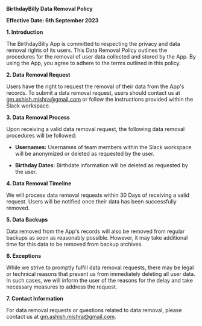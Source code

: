 **BirthdayBilly Data Removal Policy**

**Effective Date: 6th September 2023**

**1. Introduction**

The BirthdayBilly App is committed to respecting the privacy and data removal rights of its users. This Data Removal Policy outlines the procedures for the removal of user data collected and stored by the App. By using the App, you agree to adhere to the terms outlined in this policy.

**2. Data Removal Request**

Users have the right to request the removal of their data from the App's records. To submit a data removal request, users should contact us at gm.ashish.mishra@gmail.com or follow the instructions provided within the Slack workspace.

**3. Data Removal Process**

Upon receiving a valid data removal request, the following data removal procedures will be followed:

- **Usernames:** Usernames of team members within the Slack workspace will be anonymized or deleted as requested by the user.

- **Birthday Dates:** Birthdate information will be deleted as requested by the user.

**4. Data Removal Timeline**

We will process data removal requests within 30 Days of receiving a valid request. Users will be notified once their data has been successfully removed.

**5. Data Backups**

Data removed from the App's records will also be removed from regular backups as soon as reasonably possible. However, it may take additional time for this data to be removed from backup archives.

**6. Exceptions**

While we strive to promptly fulfill data removal requests, there may be legal or technical reasons that prevent us from immediately deleting all user data. In such cases, we will inform the user of the reasons for the delay and take necessary measures to address the request.

**7. Contact Information**

For data removal requests or questions related to data removal, please contact us at gm.ashish.mishra@gmail.com.
